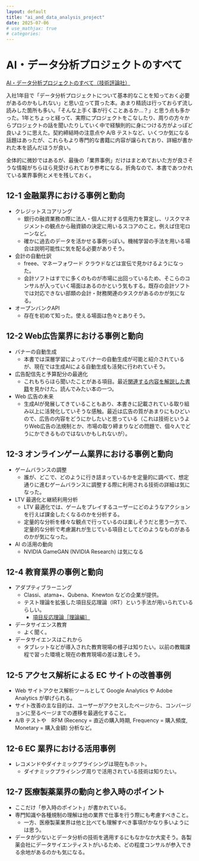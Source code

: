 ```yaml
---
layout: default
title: "ai_and_data_analysis_project"
date: 2025-07-06
# use_mathjax: true
# categories:
---
```


# AI・データ分析プロジェクトのすべて

[AI・データ分析プロジェクトのすべて（技術評論社）](https://gihyo.jp/book/2021/978-4-297-11758-0)

入社1年目で「データ分析プロジェクトについて基本的なことを知っておく必要があるのかもしれない」と思い立って買った本。あまり精読は行っておらず流し読みした箇所も多い。「そんな上手く事が行くことあるか…？」と思う点も多かった。1年とちょっと経って、実際にプロジェクトをこなしたり、周りの方々からプロジェクトの話を聞いたりしていく中で経験則的に身につける方がよっぽど良いように思えた。契約締結時の注意点や A/B テストなど、いくつか気になる話題はあったが、これらもより専門的な書籍に内容が譲られており、詳細が書かれた本を読んだほうが良い。

全体的に微妙ではあるが、最後の「業界事例」だけはまとめておいた方が良さそうな情報がちらほら見受けられており参考になる。折角なので、本書であつかれている業界事例とメモを残しておく。

## 12-1 金融業界における事例と動向

- クレジットスコアリング
    - 銀行の融資業務の際に法人・個人に対する信用力を算定し、リスクマネジメントの観点から融資額の決定に用いるスコアのこと。例えば住宅ローンなど。
    - 確かに過去のデータを活かせる事例っぽい。機械学習の手法を用いる場合は説明可能性に気を配る必要がありそう。
- 会計の自動仕訳
    - freee、マネーフォワード クラウドなどは宣伝で見かけるようになった。
    - 会計ソフトはすでに多くのものが市場に出回っているため、そこらのコンサルが入っていく場面はあるのかという気もする。既存の会計ソフトでは対応できない部類の会計・財務関連のタスクがあるのかが気になる。
- オープンバンクAPI
    - 存在を初めて知った。使える場面は色々とありそう。

## 12-2 Web広告業界における事例と動向

- バナーの自動生成
    - 本書では深層学習によってバナーの自動生成が可能と紹介されているが、現在では生成AIによる自動生成も活発に行われていそう。
- 広告配信先と予算配分の最適化
    - これもちらほら聞いたことがある項目。最近[関連する内容を解説した書籍](https://www.kspub.co.jp/book/detail/5382561.html)を見かけた。読んでみたい本の一つ。
- Web 広告の未来
    - 生成AIが発展してきていることもあり、本書きに記載されている取り組み以上に活発化していそうな感触。最近は広告の質があまりにもひどいので、広告の内容をどうにかしたいと思っている（これは技術というよりWeb広告の法規制とか、市場の取り締まりなどの問題で、個々人でどうにかできるものではないかもしれないが）。

## 12-3 オンラインゲーム業界における事例と動向

- ゲームバランスの調整
    - 誰が、どこで、どのように行き詰まっているかを定量的に調べて、想定通りに進むゲームバランスに調整する際に利用される技術の詳細は気になった。
- LTV 最適化と継続利用分析
    - LTV 最適化では、ゲームをプレイするユーザーにどのようなアクションを行えば課金したくなるのかを分析する。
    - 定量的な分析を様々な観点で行っているのは楽しそうだと思う一方で、定量的な分析で考慮漏れが生じている項目としてどのようなものがあるのかが気になった。
- AI の活用の動向
    - NVIDIA GameGAN (NVIDIA Research) は気になる

## 12-4 教育業界の事例と動向

- アダプティブラーニング
    - Classi、atama+、Qubena、Knewton などの企業が提供。
    - テスト理論を拡張した項目反応理論（IRT）という手法が用いられているらしい。
        - [項目反応理論［理論編］](https://www.asakura.co.jp/detail.php?book_code=12669&srsltid=AfmBOoroQet92zRwwpCQLogzvOcBa_bf6yTv01LK9EAEHHpxILbmPOh7) 
- データサイエンス教育
    - よく聞く。
- データサイエンスはこれから
    - タブレットなどが導入された教育現場の様子は知りたい。以前の教職課程で習った環境と現在の教育現場の差は激しそう。

## 12-5 アクセス解析による EC サイトの改善事例

- Web サイトアクセス解析ツールとして Google Analytics や Adobe Analytics が挙げられる。
- サイト改善の主な目的は、ユーザーがアクセスしたページから、コンバージョンに至るページまでの遷移を最適化すること。
- A/B テストや　RFM (Recency = 直近の購入時期, Frequency = 購入頻度, Monetary = 購入金額) 分析など。

## 12-6 EC 業界における活用事例

- レコメンドやダイナミックプライシングは現在もホット。
    - ダイナミックプライシング周りで活用されている技術は知りたい。

## 12-7 医療製薬業界の動向と参入時のポイント

- ここだけ「参入時のポイント」が書かれている。
- 専門知識や各種規制の理解は他の業界で仕事を行う際にも考慮すべきこと。
    - 一方、医療製薬業界は他と比べても理解すべき事項がかなり多いようには思う。
- データが少ないとデータ分析の技術を適用するにもなかなか大変そう。各製薬会社にデータサイエンティストがいるため、どの程度コンサルが参入できる余地があるのかも気になる。